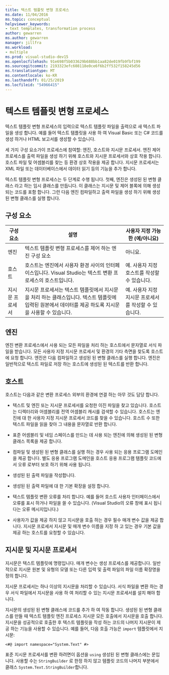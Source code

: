 ```yaml
---
title: 텍스트 템플릿 변형 프로세스
ms.date: 11/04/2016
ms.topic: conceptual
helpviewer_keywords:
- text templates, transformation process
author: gewarren
ms.author: gewarren
manager: jillfra
ms.workload:
- multiple
ms.prod: visual-studio-dev15
ms.openlocfilehash: 91e698f5b033629b688bb1aa82de019fb9fbf199
ms.sourcegitcommit: 2193323efc608118e0ce6f6b2ff532f158245d56
ms.translationtype: MT
ms.contentlocale: ko-KR
ms.lasthandoff: 01/25/2019
ms.locfileid: "54966415"
---
```

# <a name="the-text-template-transformation-process"></a>텍스트 템플릿 변형 프로세스
텍스트 템플릿 변형 프로세스의 입력으로 텍스트 템플릿 파일을 출력으로 새 텍스트 파일을 생성 합니다. 예를 들어 텍스트 템플릿을 사용 하 여 Visual Basic 또는 C# 코드를 생성 하거나 HTML 보고서를 생성할 수 있습니다.

 세 가지 구성 요소가이 프로세스에 참여할: 엔진, 호스트와 지시문 프로세서. 엔진 제어 프로세스를 출력 파일을 생성 하기 위해 호스트와 지시문 프로세서와 상호 작용 합니다. 호스트 파일 및 어셈블리를 찾는 등 환경 상호 작용을 제공 합니다. 지시문 프로세서는 XML 파일 또는 데이터베이스에서 데이터 읽기 등의 기능을 추가 합니다.

 텍스트 템플릿 변형 프로세스는 두 단계로 수행 됩니다. 첫째, 엔진은 생성된 된 변형 클래스 라고 하는 임시 클래스를 만듭니다. 이 클래스는 지시문 및 제어 블록에 의해 생성 되는 코드를 포함 합니다. 그런 다음 엔진 컴파일하고 출력 파일을 생성 하기 위해 생성 된 변형 클래스를 실행 합니다.

## <a name="components"></a>구성 요소

|구성 요소|설명|사용자 지정 가능한 (예/아니요)|
|-|-|-|
|엔진|텍스트 템플릿 변형 프로세스를 제어 하는 엔진 구성 요소|아니요.|
|호스트|호스트는 엔진에서 사용자 환경 사이의 인터페이스입니다. Visual Studio는 텍스트 변환 프로세스의 호스트입니다.|예. 사용자 지정 호스트를 작성할 수 있습니다.|
|지시문 프로세서|지시문 프로세서는 텍스트 템플릿에서 지시문을 처리 하는 클래스입니다. 텍스트 템플릿에 입력된 원본에서 데이터를 제공 하도록 지시문을 사용할 수 있습니다.|예. 사용자 지정 지시문 프로세서를 작성할 수 있습니다.|

## <a name="the-engine"></a>엔진
 엔진 변환 프로세스에서 사용 되는 모든 파일을 처리 하는 호스트에서 문자열로 서식 파일을 받습니다. 모든 사용자 지정 지시문 프로세서 및 환경의 기타 측면을 찾도록 호스트에 요청 합니다. 엔진은 다음 컴파일하고 생성된 된 변형 클래스를 실행 합니다. 엔진은 일반적으로 텍스트 파일로 저장 하는 호스트에 생성된 된 텍스트를 반환 합니다.

## <a name="the-host"></a>호스트
 호스트는 다음과 같은 변환 프로세스 외부의 환경에 연결 하는 아무 것도 담당 합니다.

-   텍스트 및 엔진 또는 지시문 프로세서를 요청한 이진 파일을 찾고 있습니다. 호스트는 디렉터리와 어셈블리를 전역 어셈블리 캐시를 검색할 수 있습니다. 호스트는 엔진에 대 한 사용자 지정 지시문 프로세서 코드를 찾을 수 있습니다. 호스트 수 또한 텍스트 파일을 읽을 찾아 그 내용을 문자열로 반환 합니다.

-   표준 어셈블리 및 네임 스페이스를 만드는 데 사용 되는 엔진에 의해 생성된 된 변형 클래스 목록을 제공 합니다.

-   컴파일 및 생성된 된 변형 클래스를 실행 하는 경우 사용 되는 응용 프로그램 도메인을 제공 합니다. 별도 응용 프로그램 도메인을 호스트 응용 프로그램 템플릿 코드에서 오류 로부터 보호 하기 위해 사용 됩니다.

-   생성된 된 출력 파일을 작성합니다.

-   생성된 된 출력 파일에 대 한 기본 확장을 설정 합니다.

-   텍스트 템플릿 변환 오류를 처리 합니다. 예를 들어 호스트 사용자 인터페이스에서 오류를 표시 하거나 파일을 쓸 수 있습니다. (Visual Studio의 오류 창에 표시 됩니다는 오류 메시지입니다.)

-   사용자가 값을 제공 하지 않고 지시문을 호출 하는 경우 필수 매개 변수 값을 제공 합니다. 지시문 프로세서 지시문 및 매개 변수 이름을 지정 하 고 있는 경우 기본 값을 제공 하는 호스트를 요청할 수 있습니다.

## <a name="directives-and-directive-processors"></a>지시문 및 지시문 프로세서
 지시문은 텍스트 템플릿에 명령입니다. 매개 변수는 생성 프로세스를 제공합니다. 일반적으로 지시문 원본 및 유형의 모델 또는 다른 입력 및 출력 파일의 파일 이름 확장명을 정의 합니다.

 지시문 프로세서는 하나 이상의 지시문을 처리할 수 있습니다. 서식 파일을 변환 하는 경우 서식 파일에서 지시문을 사용 하 여 처리할 수 있는 지시문 프로세서를 설치 해야 합니다.

 지시문의 생성된 된 변형 클래스에 코드를 추가 하 여 작동 합니다. 생성된 된 변형 클래스를 만들 때 텍스트 템플릿 엔진 프로세스 지시문 모든 호출에서 지시문을 호출 합니다. 지시문을 성공적으로 호출한 후 텍스트 템플릿을 작성 하는 코드의 나머지 지시문이 제공 하는 기능을 사용할 수 있습니다. 예를 들어, 다음 호출 가능은 `import` 템플릿에서 지시문:

 `<#@ import namespace="System.Text" #>`

 표준 지시문 프로세서를 변환 하려면이 옵션을 `using` 생성된 된 변형 클래스에는 문입니다. 사용할 수는 `StringBuilder` 로 한정 하지 않고 템플릿 코드의 나머지 부분에서 클래스 `System.Text.StringBuilder`합니다.